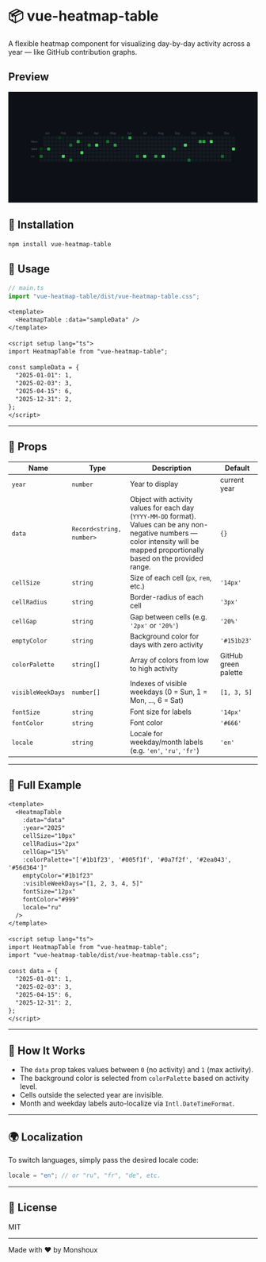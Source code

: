 # 📦 vue-heatmap-table

A flexible heatmap component for visualizing day-by-day activity across a year — like GitHub contribution graphs.

## Preview

![Heatmap Preview](./src/assets/preview.png)

## 🚀 Installation

```bash
npm install vue-heatmap-table
```

## 🔧 Usage

```ts
// main.ts
import "vue-heatmap-table/dist/vue-heatmap-table.css";
```

```vue
<template>
  <HeatmapTable :data="sampleData" />
</template>

<script setup lang="ts">
import HeatmapTable from "vue-heatmap-table";

const sampleData = {
  "2025-01-01": 1,
  "2025-02-03": 3,
  "2025-04-15": 6,
  "2025-12-31": 2,
};
</script>
```

---

## 🧩 Props

| Name              | Type                     | Description                                                                                                                                                                         | Default              |
| ----------------- | ------------------------ | ----------------------------------------------------------------------------------------------------------------------------------------------------------------------------------- | -------------------- |
| `year`            | `number`                 | Year to display                                                                                                                                                                     | current year         |
| `data`            | `Record<string, number>` | Object with activity values for each day (`YYYY-MM-DD` format). Values can be any non-negative numbers — color intensity will be mapped proportionally based on the provided range. | `{}`                 |
| `cellSize`        | `string`                 | Size of each cell (`px`, `rem`, etc.)                                                                                                                                               | `'14px'`             |
| `cellRadius`      | `string`                 | Border-radius of each cell                                                                                                                                                          | `'3px'`              |
| `cellGap`         | `string`                 | Gap between cells (e.g. `'2px'` or `'20%'`)                                                                                                                                         | `'20%'`              |
| `emptyColor`      | `string`                 | Background color for days with zero activity                                                                                                                                        | `'#151b23'`          |
| `colorPalette`    | `string[]`               | Array of colors from low to high activity                                                                                                                                           | GitHub green palette |
| `visibleWeekDays` | `number[]`               | Indexes of visible weekdays (0 = Sun, 1 = Mon, ..., 6 = Sat)                                                                                                                        | `[1, 3, 5]`          |
| `fontSize`        | `string`                 | Font size for labels                                                                                                                                                                | `'14px'`             |
| `fontColor`       | `string`                 | Font color                                                                                                                                                                          | `'#666'`             |
| `locale`          | `string`                 | Locale for weekday/month labels (e.g. `'en'`, `'ru'`, `'fr'`)                                                                                                                       | `'en'`               |

---

## 🧪 Full Example

```vue
<template>
  <HeatmapTable
    :data="data"
    :year="2025"
    cellSize="10px"
    cellRadius="2px"
    cellGap="15%"
    :colorPalette="['#1b1f23', '#005f1f', '#0a7f2f', '#2ea043', '#56d364']"
    emptyColor="#1b1f23"
    :visibleWeekDays="[1, 2, 3, 4, 5]"
    fontSize="12px"
    fontColor="#999"
    locale="ru"
  />
</template>

<script setup lang="ts">
import HeatmapTable from "vue-heatmap-table";
import "vue-heatmap-table/dist/vue-heatmap-table.css";

const data = {
  "2025-01-01": 1,
  "2025-02-03": 3,
  "2025-04-15": 6,
  "2025-12-31": 2,
};
</script>
```

---

## 📅 How It Works

- The `data` prop takes values between `0` (no activity) and `1` (max activity).
- The background color is selected from `colorPalette` based on activity level.
- Cells outside the selected year are invisible.
- Month and weekday labels auto-localize via `Intl.DateTimeFormat`.

---

## 🌍 Localization

To switch languages, simply pass the desired locale code:

```ts
locale = "en"; // or "ru", "fr", "de", etc.
```

---

## 📄 License

MIT

---

Made with ❤️ by Monshoux
